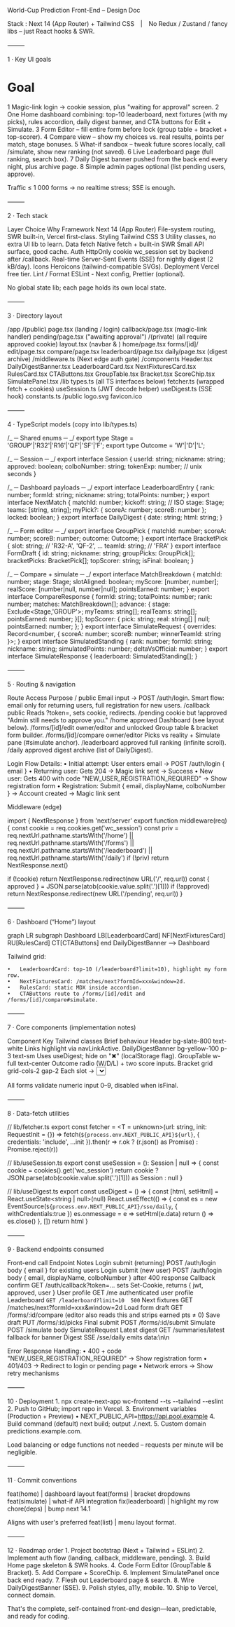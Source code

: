 World-Cup Prediction Front-End – Design Doc

Stack : Next 14 (App Router) + Tailwind CSS | No Redux / Zustand / fancy libs – just React hooks & SWR.

⸻

1 · Key UI goals

# Goal

1 Magic-link login → cookie session, plus "waiting for approval" screen.
2 One Home dashboard combining: top-10 leaderboard, next fixtures (with my picks), rules accordion, daily digest banner, and CTA buttons for Edit + Simulate.
3 Form Editor – fill entire form before lock (group table + bracket + top-scorer).
4 Compare view – show my choices vs. real results, points per match, stage bonuses.
5 What-if sandbox – tweak future scores locally, call /simulate, show new ranking (not saved).
6 Live Leaderboard page (full ranking, search box).
7 Daily Digest banner pushed from the back end every night, plus archive page.
8 Simple admin pages optional (list pending users, approve).

Traffic ≤ 1 000 forms → no realtime stress; SSE is enough.

⸻

2 · Tech stack

Layer Choice Why
Framework Next 14 (App Router) File-system routing, SWR built-in, Vercel first-class.
Styling Tailwind CSS 3 Utility classes, no extra UI lib to learn.
Data fetch Native fetch + built-in SWR Small API surface, good cache.
Auth HttpOnly cookie wc_session set by backend after /callback.
Real-time Server-Sent Events (SSE) for nightly digest (2 kB/day).
Icons Heroicons (tailwind-compatible SVGs).
Deployment Vercel free tier.
Lint / Format ESLint - Next config, Prettier (optional).

No global state lib; each page holds its own local state.

⸻

3 · Directory layout

/app
/(public)
page.tsx (landing / login)
callback/page.tsx (magic-link handler)
pending/page.tsx ("awaiting approval")
/(private) (all require approved cookie)
layout.tsx (navbar & <DailyDigestBanner/>)
home/page.tsx
forms/[id]/
edit/page.tsx
compare/page.tsx
leaderboard/page.tsx
daily/page.tsx (digest archive)
/middleware.ts (Next edge auth gate)
/components
Header.tsx
DailyDigestBanner.tsx
LeaderboardCard.tsx
NextFixturesCard.tsx
RulesCard.tsx
CTAButtons.tsx
GroupTable.tsx
Bracket.tsx
ScoreChip.tsx
SimulatePanel.tsx
/lib
types.ts (all TS interfaces below)
fetcher.ts (wrapped fetch + cookies)
useSession.ts (JWT decode helper)
useDigest.ts (SSE hook)
constants.ts
/public
logo.svg
favicon.ico

⸻

4 · TypeScript models (copy into lib/types.ts)

/_ ─ Shared enums ─ _/
export type Stage = 'GROUP'|'R32'|'R16'|'QF'|'SF'|'F';
export type Outcome = 'W'|'D'|'L';

/_ ─ Session ─ _/
export interface Session {
userId: string;
nickname: string;
approved: boolean;
colboNumber: string;
tokenExp: number; // unix seconds
}

/_ ─ Dashboard payloads ─ _/
export interface LeaderboardEntry {
rank: number;
formId: string;
nickname: string;
totalPoints: number;
}
export interface NextMatch {
matchId: number;
kickoff: string; // ISO
stage: Stage;
teams: [string, string];
myPick?: { scoreA: number; scoreB: number };
locked: boolean;
}
export interface DailyDigest {
date: string;
html: string;
}

/_ ─ Form editor ─ _/
export interface GroupPick {
matchId: number;
scoreA: number;
scoreB: number;
outcome: Outcome;
}
export interface BracketPick {
slot: string; // 'R32-A', 'QF-2', …
teamId: string; // 'FRA'
}
export interface FormDraft {
id: string;
nickname: string;
groupPicks: GroupPick[];
bracketPicks: BracketPick[];
topScorer: string;
isFinal: boolean;
}

/_ ─ Compare + simulate ─ _/
export interface MatchBreakdown {
matchId: number;
stage: Stage;
slotAligned: boolean;
myScore: [number, number];
realScore: [number|null, number|null];
pointsEarned: number;
}
export interface CompareResponse {
formId: string;
totalPoints: number;
rank: number;
matches: MatchBreakdown[];
advance: {
stage: Exclude<Stage,'GROUP'>;
myTeams: string[];
realTeams: string[];
pointsEarned: number;
}[];
topScorer: {
pick: string;
real: string[] | null;
pointsEarned: number;
};
}
export interface SimulateRequest {
overrides: Record<number, { scoreA: number; scoreB: number; winnerTeamId: string }>;
}
export interface SimulatedStanding {
rank: number;
formId: string;
nickname: string;
simulatedPoints: number;
deltaVsOfficial: number;
}
export interface SimulateResponse {
leaderboard: SimulatedStanding[];
}

⸻

5 · Routing & navigation

Route Access Purpose
/ public Email input → POST /auth/login. Smart flow: email only for returning users, full registration for new users.
/callback public Reads ?token=, sets cookie, redirects.
/pending cookie but !approved "Admin still needs to approve you."
/home approved Dashboard (see layout below).
/forms/[id]/edit owner/editor and unlocked Group table & bracket form builder.
/forms/[id]/compare owner/editor Picks vs reality + Simulate pane (#simulate anchor).
/leaderboard approved full ranking (infinite scroll).
/daily approved digest archive (list of DailyDigest).

Login Flow Details:
• Initial attempt: User enters email → POST /auth/login { email }
• Returning user: Gets 204 → Magic link sent → Success
• New user: Gets 400 with code "NEW_USER_REGISTRATION_REQUIRED" → Show registration form
• Registration: Submit { email, displayName, colboNumber } → Account created → Magic link sent

Middleware (edge)

import { NextResponse } from 'next/server'
export function middleware(req) {
const cookie = req.cookies.get('wc_session')
const priv = req.nextUrl.pathname.startsWith('/home') || req.nextUrl.pathname.startsWith('/forms') || req.nextUrl.pathname.startsWith('/leaderboard') || req.nextUrl.pathname.startsWith('/daily')
if (!priv) return NextResponse.next()

if (!cookie) return NextResponse.redirect(new URL('/', req.url))
const { approved } = JSON.parse(atob(cookie.value.split('.')[1]))
if (!approved) return NextResponse.redirect(new URL('/pending', req.url))
}

⸻

6 · Dashboard (“Home”) layout

graph LR
subgraph Dashboard
LB[LeaderboardCard]
NF[NextFixturesCard]
RU[RulesCard]
CT[CTAButtons]
end
DailyDigestBanner --> Dashboard

Tailwind grid:

<div className="md:grid md:grid-cols-3 md:gap-4">
  <LeaderboardCard data={lb}/>
  <NextFixturesCard data={games}/>
  <RulesCard />
  <div className="md:col-span-3"><CTAButtons formId={myFormId}/></div>
</div>

    •	LeaderboardCard: top-10 (/leaderboard?limit=10), highlight my form row.
    •	NextFixturesCard: /matches/next?formId=xxx&window=2d.
    •	RulesCard: static MDX inside accordion.
    •	CTAButtons route to /forms/[id]/edit and /forms/[id]/compare#simulate.

⸻

7 · Core components (implementation notes)

Component Key Tailwind classes Brief behaviour
Header bg-slate-800 text-white Links highlight via navLinkActive.
DailyDigestBanner bg-yellow-100 p-3 text-sm Uses useDigest; hide on "✖" (localStorage flag).
GroupTable w-full text-center Outcome radio (W/D/L) + two score inputs.
Bracket grid grid-cols-2 gap-2 Each slot -> <select> of 32 team options.
ScoreChip inline-flex items-center gap-1 rounded-full text-xs Green ✔ / red ✖ + pts badge.
SimulatePanel Panel under compare page; local state; debounce 300 ms POST /simulate.

All forms validate numeric input 0–9, disabled when isFinal.

⸻

8 · Data-fetch utilities

// lib/fetcher.ts
export const fetcher = <T = unknown>(url: string, init: RequestInit = {}) =>
fetch(`${process.env.NEXT_PUBLIC_API}${url}`, {
credentials: 'include',
...init
}).then(r => r.ok ? (r.json() as Promise<T>) : Promise.reject(r))

// lib/useSession.ts
export const useSession = (): Session | null => {
const cookie = cookies().get('wc_session')
return cookie ? JSON.parse(atob(cookie.value.split('.')[1])) as Session : null
}

// lib/useDigest.ts
export const useDigest = () => {
const [html, setHtml] = React.useState<string | null>(null)
React.useEffect(() => {
const es = new EventSource(`${process.env.NEXT_PUBLIC_API}/sse/daily`, { withCredentials:true })
es.onmessage = e => setHtml(e.data)
return () => es.close()
}, [])
return html
}

⸻

9 · Backend endpoints consumed

Front-end call Endpoint Notes
Login submit (returning) POST /auth/login body { email } for existing users
Login submit (new user) POST /auth/login body { email, displayName, colboNumber } after 400 response
Callback confirm GET /auth/callback?token=… sets Set-Cookie, returns { jwt, approved, user }
User profile GET /me authenticated user profile
Leaderboard `GET /leaderboard?limit=10	500`
Next fixtures GET /matches/next?formId=xxx&window=2d
Load form draft GET /forms/:id/compare (editor also reads this and strips earned pts ≠ 0)
Save draft PUT /forms/:id/picks
Final submit POST /forms/:id/submit
Simulate POST /simulate body SimulateRequest
Latest digest GET /summaries/latest fallback for banner
Digest SSE /sse/daily emits data:<html>\n\n

Error Response Handling:
• 400 + code "NEW_USER_REGISTRATION_REQUIRED" → Show registration form
• 401/403 → Redirect to login or pending page
• Network errors → Show retry mechanisms

⸻

10 · Deployment 1. npx create-next-app wc-frontend --ts --tailwind --eslint 2. Push to GitHub; import repo in Vercel. 3. Environment variables (Production + Preview)
• NEXT_PUBLIC_API=https://api.pool.example 4. Build command (default) next build; output ./.next. 5. Custom domain predictions.example.com.

Load balancing or edge functions not needed – requests per minute will be negligible.

⸻

11 · Commit conventions

feat(home) | dashboard layout
feat(forms) | bracket dropdowns
feat(simulate) | what-if API integration
fix(leaderboard) | highlight my row
chore(deps) | bump next 14.1

Aligns with user's preferred feat(list) | menu layout format.

⸻

12 · Roadmap order 1. Project bootstrap (Next + Tailwind + ESLint) 2. Implement auth flow (landing, callback, middleware, pending). 3. Build Home page skeleton & SWR hooks. 4. Code Form Editor (GroupTable & Bracket). 5. Add Compare + ScoreChip. 6. Implement SimulatePanel once back end ready. 7. Flesh out Leaderboard page & search. 8. Wire DailyDigestBanner (SSE). 9. Polish styles, a11y, mobile. 10. Ship to Vercel, connect domain.

That's the complete, self-contained front-end design—lean, predictable, and ready for coding.
